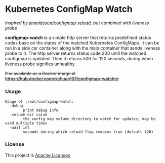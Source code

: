 # Kubernetes ConfigMap Watch

*Inspired by [jimmidyson/configmap-reload](https://github.com/jimmidyson/configmap-reload), but combined with liveness probe*


**configmap-watch** is a simple http server that returns predefined status codes base on the states of the watched Kubernetes ConfigMaps. It can be run in a side car container along with the main container that sends liveness probe to it. The http server returns status code 200 until the watched configmap is updated. Then it returns 500 for 120 seconds, during when liveness probe signifies unhealthy. 

~~It is available as a Docker image at https://hub.docker.com/r/chuan137/configmap-watcher~~

### Usage

```
Usage of ./out/configmap-watch:
  -debug
    	print debug info
  -volume-dir value
    	the config map volume directory to watch for updates; may be used multiple times
  -wait int
    	seconds during which reload flag remains true (default 120)
```

### License

This project is [Apache Licensed](LICENSE.txt)

